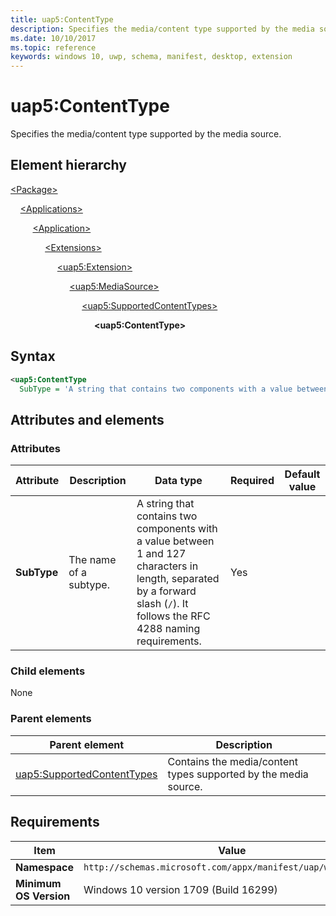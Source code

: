 ```yaml
---
title: uap5:ContentType
description: Specifies the media/content type supported by the media source. 
ms.date: 10/10/2017
ms.topic: reference
keywords: windows 10, uwp, schema, manifest, desktop, extension 
---
```


# uap5:ContentType

Specifies the media/content type supported by the media source.

## Element hierarchy

[\<Package\>](element-package.md)

&nbsp;&nbsp;&nbsp;&nbsp;[\<Applications\>](element-applications.md)

&nbsp;&nbsp;&nbsp;&nbsp; &nbsp;&nbsp;&nbsp;&nbsp;[\<Application\>](element-application.md)

&nbsp;&nbsp;&nbsp;&nbsp; &nbsp;&nbsp;&nbsp;&nbsp; &nbsp;&nbsp;&nbsp;&nbsp;[\<Extensions\>](element-1-extensions.md)

&nbsp;&nbsp;&nbsp;&nbsp; &nbsp;&nbsp;&nbsp;&nbsp; &nbsp;&nbsp;&nbsp;&nbsp; &nbsp;&nbsp;&nbsp;&nbsp;[\<uap5:Extension\>](element-uap5-extension.md)

&nbsp;&nbsp;&nbsp;&nbsp; &nbsp;&nbsp;&nbsp;&nbsp; &nbsp;&nbsp;&nbsp;&nbsp; &nbsp;&nbsp;&nbsp;&nbsp; &nbsp;&nbsp;&nbsp;&nbsp;[\<uap5:MediaSource\>](element-uap5-mediasource.md)

&nbsp;&nbsp;&nbsp;&nbsp; &nbsp;&nbsp;&nbsp;&nbsp; &nbsp;&nbsp;&nbsp;&nbsp; &nbsp;&nbsp;&nbsp;&nbsp; &nbsp;&nbsp;&nbsp;&nbsp; &nbsp;&nbsp;&nbsp;&nbsp;[\<uap5:SupportedContentTypes\>](element-uap5-supportedcontenttypes.md)

&nbsp;&nbsp;&nbsp;&nbsp; &nbsp;&nbsp;&nbsp;&nbsp; &nbsp;&nbsp;&nbsp;&nbsp; &nbsp;&nbsp;&nbsp;&nbsp; &nbsp;&nbsp;&nbsp;&nbsp; &nbsp;&nbsp;&nbsp;&nbsp; &nbsp;&nbsp;&nbsp;&nbsp;**\<uap5:ContentType\>**

## Syntax

```xml
<uap5:ContentType
  SubType = 'A string that contains two components with a value between 1 and 127 characters in length, separated by a forward slash ("/"). It follows the RFC 4288 naming requirements.' />
```

## Attributes and elements

### Attributes

| Attribute | Description | Data type | Required | Default value |
|-|-|-|-|-|
| **SubType** | The name of a subtype. | A string that contains two components with a value between 1 and 127 characters in length, separated by a forward slash (`/`). It follows the RFC 4288 naming requirements. | Yes |  |

### Child elements

None

### Parent elements

| Parent element | Description |
|-|-|
| [uap5:SupportedContentTypes](element-uap5-supportedcontenttypes.md) | Contains the media/content types supported by the media source. |

## Requirements

| Item | Value |
|--|--|
| **Namespace** | `http://schemas.microsoft.com/appx/manifest/uap/windows10/5` |
| **Minimum OS Version** | Windows 10 version 1709 (Build 16299) |
